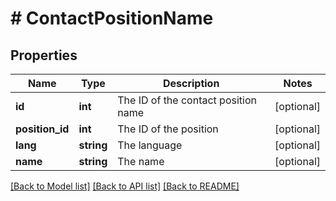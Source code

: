 # # ContactPositionName

## Properties

Name | Type | Description | Notes
------------ | ------------- | ------------- | -------------
**id** | **int** | The ID of the contact position name | [optional]
**position_id** | **int** | The ID of the position | [optional]
**lang** | **string** | The language | [optional]
**name** | **string** | The name | [optional]

[[Back to Model list]](../../README.md#models) [[Back to API list]](../../README.md#endpoints) [[Back to README]](../../README.md)
